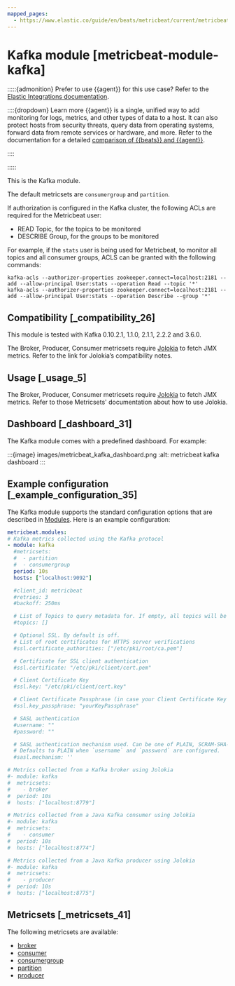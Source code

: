 ```yaml
---
mapped_pages:
  - https://www.elastic.co/guide/en/beats/metricbeat/current/metricbeat-module-kafka.html
---
```


# Kafka module [metricbeat-module-kafka]

:::::{admonition} Prefer to use {{agent}} for this use case?
Refer to the [Elastic Integrations documentation](integration-docs://reference/kafka/index.md).

::::{dropdown} Learn more
{{agent}} is a single, unified way to add monitoring for logs, metrics, and other types of data to a host. It can also protect hosts from security threats, query data from operating systems, forward data from remote services or hardware, and more. Refer to the documentation for a detailed [comparison of {{beats}} and {{agent}}](docs-content://reference/ingestion-tools/fleet/index.md).

::::


:::::


This is the Kafka module.

The default metricsets are `consumergroup` and `partition`.

If authorization is configured in the Kafka cluster, the following ACLs are required for the Metricbeat user:

* READ Topic, for the topics to be monitored
* DESCRIBE Group, for the groups to be monitored

For example, if the `stats` user is being used for Metricbeat, to monitor all topics and all consumer groups, ACLS can be granted with the following commands:

```shell
kafka-acls --authorizer-properties zookeeper.connect=localhost:2181 --add --allow-principal User:stats --operation Read --topic '*'
kafka-acls --authorizer-properties zookeeper.connect=localhost:2181 --add --allow-principal User:stats --operation Describe --group '*'
```


## Compatibility [_compatibility_26]

This module is tested with Kafka 0.10.2.1, 1.1.0, 2.1.1, 2.2.2 and 3.6.0.

The Broker, Producer, Consumer metricsets require [Jolokia](/reference/metricbeat/metricbeat-module-jolokia.md) to fetch JMX metrics. Refer to the link for Jolokia’s compatibility notes.


## Usage [_usage_5]

The Broker, Producer, Consumer metricsets require [Jolokia](/reference/metricbeat/metricbeat-module-jolokia.md) to fetch JMX metrics. Refer to those Metricsets' documentation about how to use Jolokia.


## Dashboard [_dashboard_31]

The Kafka module comes with a predefined dashboard. For example:

:::{image} images/metricbeat_kafka_dashboard.png
:alt: metricbeat kafka dashboard
:::


## Example configuration [_example_configuration_35]

The Kafka module supports the standard configuration options that are described in [Modules](/reference/metricbeat/configuration-metricbeat.md). Here is an example configuration:

```yaml
metricbeat.modules:
# Kafka metrics collected using the Kafka protocol
- module: kafka
  #metricsets:
  #  - partition
  #  - consumergroup
  period: 10s
  hosts: ["localhost:9092"]

  #client_id: metricbeat
  #retries: 3
  #backoff: 250ms

  # List of Topics to query metadata for. If empty, all topics will be queried.
  #topics: []

  # Optional SSL. By default is off.
  # List of root certificates for HTTPS server verifications
  #ssl.certificate_authorities: ["/etc/pki/root/ca.pem"]

  # Certificate for SSL client authentication
  #ssl.certificate: "/etc/pki/client/cert.pem"

  # Client Certificate Key
  #ssl.key: "/etc/pki/client/cert.key"

  # Client Certificate Passphrase (in case your Client Certificate Key is encrypted)
  #ssl.key_passphrase: "yourKeyPassphrase"

  # SASL authentication
  #username: ""
  #password: ""

  # SASL authentication mechanism used. Can be one of PLAIN, SCRAM-SHA-256 or SCRAM-SHA-512.
  # Defaults to PLAIN when `username` and `password` are configured.
  #sasl.mechanism: ''

# Metrics collected from a Kafka broker using Jolokia
#- module: kafka
#  metricsets:
#    - broker
#  period: 10s
#  hosts: ["localhost:8779"]

# Metrics collected from a Java Kafka consumer using Jolokia
#- module: kafka
#  metricsets:
#    - consumer
#  period: 10s
#  hosts: ["localhost:8774"]

# Metrics collected from a Java Kafka producer using Jolokia
#- module: kafka
#  metricsets:
#    - producer
#  period: 10s
#  hosts: ["localhost:8775"]
```


## Metricsets [_metricsets_41]

The following metricsets are available:

* [broker](/reference/metricbeat/metricbeat-metricset-kafka-broker.md)
* [consumer](/reference/metricbeat/metricbeat-metricset-kafka-consumer.md)
* [consumergroup](/reference/metricbeat/metricbeat-metricset-kafka-consumergroup.md)
* [partition](/reference/metricbeat/metricbeat-metricset-kafka-partition.md)
* [producer](/reference/metricbeat/metricbeat-metricset-kafka-producer.md)






